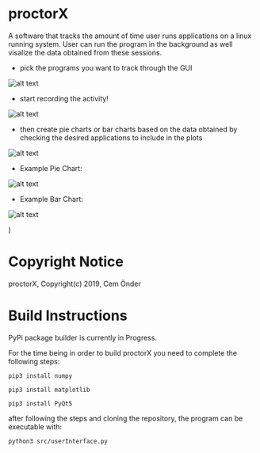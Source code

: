 # proctorX

A software that tracks the amount of time user runs applications on a linux running system. User can run the program in the background as well visalize the data obtained from these sessions.

 * pick the programs you want to track through the GUI

![alt text](https://i.ibb.co/4Vk80r6/prx.png)

* start recording the activity!

![alt text](https://i.ibb.co/V3ZYqw3/prx4.png)

* then create pie charts or bar charts based on the data obtained by checking the desired applications to include in the plots

![alt text](https://i.ibb.co/8M09nv4/prx2.png)   

* Example Pie Chart: 

![alt text](https://i.ibb.co/Hg4WdVD/Screen-Shot-2019-08-12-at-6-49-35-PM.png)

* Example Bar Chart: 

![alt text](https://i.ibb.co/MR2Q20h/Screen-Shot-2019-08-12-at-6-49-49-PM.png)

)









# Copyright Notice

proctorX, Copyright(c) 2019, Cem Önder



# Build Instructions

PyPi package builder is currently in Progress. 

For the time being in order to build proctorX you need to complete the following steps:

`pip3 install numpy`

`pip3 install matplotlib`

`pip3 install PyQt5`

after following the steps and cloning the repository, the program can be executable with:

`python3 src/userInterface.py`